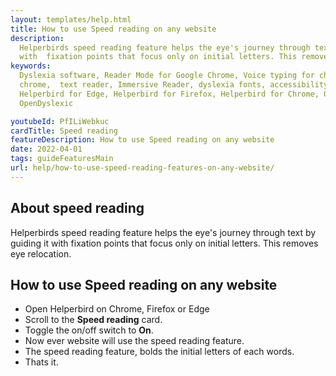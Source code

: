 ```yaml
---
layout: templates/help.html
title: How to use Speed reading on any website
description:
  Helperbirds speed reading feature helps the eye's journey through text by guiding it
  with  fixation points that focus only on initial letters. This removes eye relocation.
keywords:
  Dyslexia software, Reader Mode for Google Chrome, Voice typing for chrome, Text to speech for
  chrome,  text reader, Immersive Reader, dyslexia fonts, accessibility software, dyslexia software,
  Helperbird for Edge, Helperbird for Firefox, Helperbird for Chrome, Opendyslexic for Chrome,
  OpenDyslexic

youtubeId: PfILiWebkuc
cardTitle: Speed reading
featureDescription: How to use Speed reading on any website
date: 2022-04-01
tags: guideFeaturesMain
url: help/how-to-use-speed-reading-features-on-any-website/
---
```


## About speed reading

Helperbirds speed reading feature helps the eye's journey through text by guiding it with fixation
points that focus only on initial letters. This removes eye relocation.

## How to use Speed reading on any website

- Open Helperbird on Chrome, Firefox or Edge
- Scroll to the **Speed reading** card.
- Toggle the on/off switch to **On**.
- Now ever website will use the speed reading feature.
- The speed reading feature, bolds the initial letters of each words.
- Thats it.
